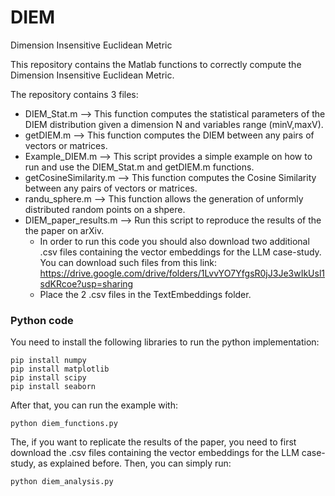 # DIEM
Dimension Insensitive Euclidean Metric

This repository contains the Matlab functions to correctly compute the Dimension Insensitive Euclidean Metric.

The repository contains 3 files:
- DIEM_Stat.m --> This function computes the statistical parameters of the DIEM distribution given a dimension N and variables range (minV,maxV).
- getDIEM.m --> This function computes the DIEM between any pairs of vectors or matrices.
- Example_DIEM.m --> This script provides a simple example on how to run and use the DIEM_Stat.m and getDIEM.m functions.
- getCosineSimilarity.m --> This function computes the Cosine Similarity between any pairs of vectors or matrices.
- randu_sphere.m --> This function allows the generation of unformly distributed random points on a shpere.
- DIEM_paper_results.m --> Run this script to reproduce the results of the the paper on arXiv.
  - In order to run this code you should also download two additional .csv files containing the vector embeddings for the LLM case-study. You can download such files from this link: https://drive.google.com/drive/folders/1LvvYO7YfgsR0jJ3Je3wIkUsl1sdKRcoe?usp=sharing
  - Place the 2 .csv files in the TextEmbeddings folder.
 
### Python code
You need to install the following libraries to run the python implementation:

``` 
pip install numpy
pip install matplotlib
pip install scipy
pip install seaborn

```
After that, you can run the example with:
```
python diem_functions.py
```
The, if you want to replicate the results of the paper, you need to first download the .csv files containing the vector embeddings for the LLM case-study, as explained before. Then, you can simply run:
```
python diem_analysis.py
```


